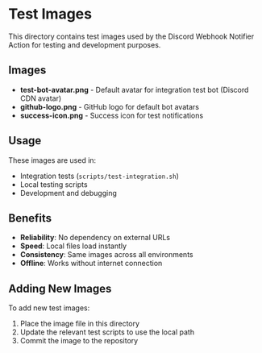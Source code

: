 # Test Images

This directory contains test images used by the Discord Webhook Notifier Action for testing and development purposes.

## Images

- **test-bot-avatar.png** - Default avatar for integration test bot (Discord CDN avatar)
- **github-logo.png** - GitHub logo for default bot avatars
- **success-icon.png** - Success icon for test notifications

## Usage

These images are used in:
- Integration tests (`scripts/test-integration.sh`)
- Local testing scripts
- Development and debugging

## Benefits

- **Reliability**: No dependency on external URLs
- **Speed**: Local files load instantly
- **Consistency**: Same images across all environments
- **Offline**: Works without internet connection

## Adding New Images

To add new test images:
1. Place the image file in this directory
2. Update the relevant test scripts to use the local path
3. Commit the image to the repository 
